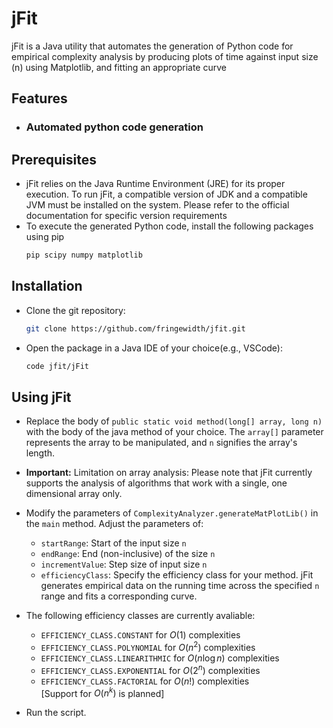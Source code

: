 # jFit
jFit is a Java utility that automates the generation of Python code for empirical complexity analysis by producing plots of time against input size (n) using Matplotlib, and fitting an appropriate curve

## Features
- ### Automated python code generation

## Prerequisites
- jFit relies on the Java Runtime Environment (JRE) for its proper execution. To run jFit, a compatible version of JDK and a compatible JVM must be installed on the system. Please refer to the official documentation for specific version requirements
- To execute the generated Python code, install the following packages using pip
    ```sh
    pip scipy numpy matplotlib
    ```

## Installation
- Clone the git repository:
    ```sh
    git clone https://github.com/fringewidth/jfit.git
    ```
- Open the package in a Java IDE of your choice(e.g., VSCode):
    ```sh
    code jfit/jFit
    ```

## Using jFit
- Replace the body of ```public static void method(long[] array, long n)``` with the body of the java method of your choice. The ```array[]``` parameter represents the array to be manipulated, and ```n``` signifies the array's length.

- **Important:** Limitation on array analysis:
Please note that jFit currently supports the analysis of algorithms that work with a single, one dimensional array only.
- Modify the parameters of ```ComplexityAnalyzer.generateMatPlotLib()``` in the ```main``` method. Adjust the parameters of:
    - ```startRange```: Start of the input size `n`
    - ```endRange```: End (non-inclusive) of the size `n`
    - ```incrementValue```: Step size of input size `n`
    - ```efficiencyClass```: Specify the efficiency class for your method. jFit generates empirical data on the running time across the specified `n` range and fits a corresponding curve.

- The following efficiency classes are currently avaliable:
    - ```EFFICIENCY_CLASS.CONSTANT``` for $O(1)$ complexities
    - ```EFFICIENCY_CLASS.POLYNOMIAL``` for $O(n^2)$ complexities
    - ```EFFICIENCY_CLASS.LINEARITHMIC``` for $O(n\log n)$ complexities
    - ```EFFICIENCY_CLASS.EXPONENTIAL``` for $O(2^n)$ complexities
    - ```EFFICIENCY_CLASS.FACTORIAL``` for $O(n!)$ complexities<br>
    [Support for $O(n^k)$ is planned]

- Run the script.